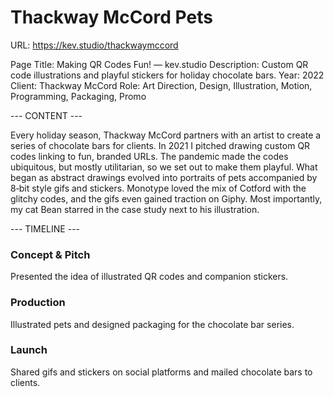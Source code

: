 # Thackway McCord Pets

URL: https://kev.studio/thackwaymccord

Page Title: Making QR Codes Fun! — kev.studio
Description: Custom QR code illustrations and playful stickers for holiday chocolate bars.
Year: 2022
Client: Thackway McCord
Role: Art Direction, Design, Illustration, Motion, Programming, Packaging, Promo

--- CONTENT ---

Every holiday season, Thackway McCord partners with an artist to create a series of chocolate bars for clients. In 2021 I pitched drawing custom QR codes linking to fun, branded URLs. The pandemic made the codes ubiquitous, but mostly utilitarian, so we set out to make them playful. What began as abstract drawings evolved into portraits of pets accompanied by 8‑bit style gifs and stickers. Monotype loved the mix of Cotford with the glitchy codes, and the gifs even gained traction on Giphy. Most importantly, my cat Bean starred in the case study next to his illustration.

--- TIMELINE ---

### Concept & Pitch
Presented the idea of illustrated QR codes and companion stickers.

### Production
Illustrated pets and designed packaging for the chocolate bar series.

### Launch
Shared gifs and stickers on social platforms and mailed chocolate bars to clients.
